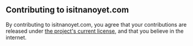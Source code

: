 ## Contributing to isitnanoyet.com

By contributing to isitnanoyet.com, you agree that your contributions are released under [the project's current license](LICENSE), and that you believe in the internet.
